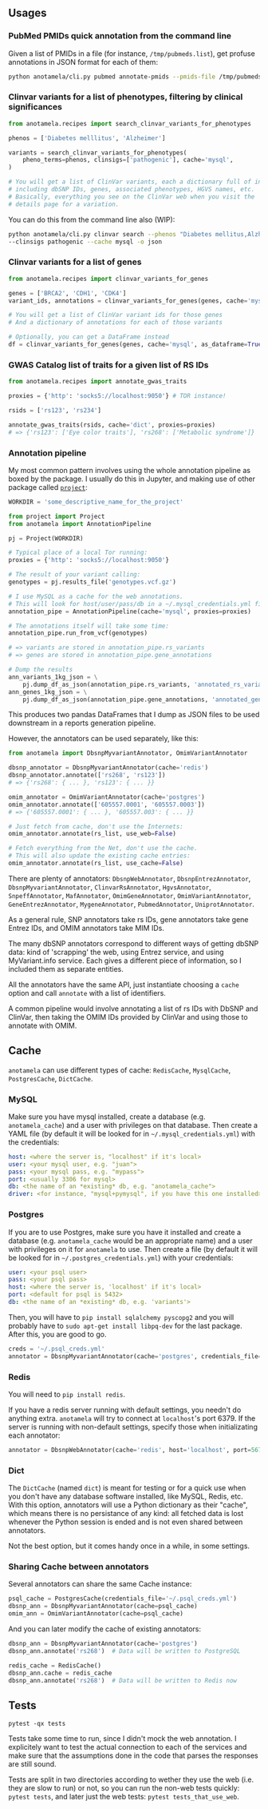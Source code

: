 ## Usages


### PubMed PMIDs quick annotation from the command line

Given a list of PMIDs in a file (for instance, `/tmp/pubmeds.list`),
get profuse annotations in JSON format for each of them:

```bash
python anotamela/cli.py pubmed annotate-pmids --pmids-file /tmp/pubmeds.list --cache mysql -o json
```

### Clinvar variants for a list of phenotypes, filtering by clinical significances

```python
from anotamela.recipes import search_clinvar_variants_for_phenotypes

phenos = ['Diabetes melllitus', 'Alzheimer']

variants = search_clinvar_variants_for_phenotypes(
    pheno_terms=phenos, clinsigs=['pathogenic'], cache='mysql',
)

# You will get a list of ClinVar variants, each a dictionary full of info
# including dbSNP IDs, genes, associated phenotypes, HGVS names, etc.
# Basically, everything you see on the ClinVar web when you visit the
# details page for a variation.
```

You can do this from the command line also (WIP):

```bash
python anotamela/cli.py clinvar search --phenos "Diabetes mellitus,Alzheimer"
--clinsigs pathogenic --cache mysql -o json
```

### Clinvar variants for a list of genes

```python
from anotamela.recipes import clinvar_variants_for_genes

genes = ['BRCA2', 'CDH1', 'CDK4']
variant_ids, annotations = clinvar_variants_for_genes(genes, cache='mysql')

# You will get a list of ClinVar variant ids for those genes
# And a dictionary of annotations for each of those variants

# Optionally, you can get a DataFrame instead
df = clinvar_variants_for_genes(genes, cache='mysql', as_dataframe=True)
```

### GWAS Catalog list of traits for a given list of RS IDs

```python
from anotamela.recipes import annotate_gwas_traits

proxies = {'http': 'socks5://localhost:9050'} # TOR instance!

rsids = ['rs123', 'rs234']

annotate_gwas_traits(rsids, cache='dict', proxies=proxies)
# => {'rs123': ['Eye color traits'], 'rs268': ['Metabolic syndrome']}
```

### Annotation pipeline

My most common pattern involves using the whole annotation pipeline as boxed
by the package. I usually do this in Jupyter, and making use of other
package called [`project`](http://github.com/biocodices/project):

```python
WORKDIR = 'some_descriptive_name_for_the_project'

from project import Project
from anotamela import AnnotationPipeline

pj = Project(WORKDIR)

# Typical place of a local Tor running:
proxies = {'http': 'socks5://localhost:9050'}

# The result of your variant calling:
genotypes = pj.results_file('genotypes.vcf.gz')

# I use MySQL as a cache for the web annotations.
# This will look for host/user/pass/db in a ~/.mysql_credentials.yml file.
annotation_pipe = AnnotationPipeline(cache='mysql', proxies=proxies)

# The annotations itself will take some time:
annotation_pipe.run_from_vcf(genotypes)

# => variants are stored in annotation_pipe.rs_variants
# => genes are stored in annotation_pipe.gene_annotations

# Dump the results
ann_variants_1kg_json = \
    pj.dump_df_as_json(annotation_pipe.rs_variants, 'annotated_rs_variants')
ann_genes_1kg_json = \
    pj.dump_df_as_json(annotation_pipe.gene_annotations, 'annotated_genes')
```

This produces two pandas DataFrames that I dump as JSON files to be used
downstream in a reports generation pipeline.

However, the annotators can be used separately, like this:

```python
from anotamela import DbsnpMyvariantAnnotator, OmimVariantAnnotator

dbsnp_annotator = DbsnpMyvariantAnnotator(cache='redis')
dbsnp_annotator.annotate(['rs268', 'rs123'])
# => {'rs268': { ... }, 'rs123': { ... }}

omim_annotator = OmimVariantAnnotator(cache='postgres')
omim_annotator.annotate(['605557.0001', '605557.0003'])
# => {'605557.0001': { ... }, '605557.003': { ... }}

# Just fetch from cache, don't use the Internets:
omim_annotator.annotate(rs_list, use_web=False)

# Fetch everything from the Net, don't use the cache.
# This will also update the existing cache entries:
omim_annotator.annotate(rs_list, use_cache=False)
```

There are plenty of annotators: `DbsnpWebAnnotator`, `DbsnpEntrezAnnotator`,
`DbsnpMyvariantAnnotator`, `ClinvarRsAnnotator`, `HgvsAnnotator`,
`SnpeffAnnotator`, `MafAnnotator`, `OmimGeneAnnotator`, `OmimVariantAnnotator`,
`GeneEntrezAnnotator`, `MygeneAnnotator`, `PubmedAnnotator`, `UniprotAnnotator`.

As a general rule, SNP annotators take rs IDs, gene annotators take gene Entrez
IDs, and OMIM annotators take MIM IDs.

The many dbSNP annotators correspond to different ways of getting dbSNP data:
kind of 'scrapping' the web, using Entrez service, and using MyVariant.info
service. Each gives a different piece of information, so I included them as
separate entities.

All the annotators have the same API, just instantiate choosing a `cache` option
and call `annotate` with a list of identifiers.

A common pipeline would involve annotating a list of rs IDs with DbSNP and
ClinVar, then taking the OMIM IDs provided by ClinVar and using those to
annotate with OMIM.

## Cache

`anotamela` can use different types of cache: `RedisCache`, `MysqlCache`,
`PostgresCache`, `DictCache`.

### MySQL

Make sure you have mysql installed, create a database (e.g. `anotamela_cache`)
and a user with privileges on that database. Then create a YAML file (by default
it will be looked for in `~/.mysql_credentials.yml`) with the credentials:

```yaml
host: <where the server is, "localhost" if it's local>
user: <your mysql user, e.g. "juan">
pass: <your mysql pass, e.g. "mypass">
port: <usually 3306 for mysql>
db: <the name of an *existing* db, e.g. "anotamela_cache">
driver: <for instance, "mysql+pymysql", if you have this one installed>
```

### Postgres

If you are to use Postgres, make sure you have it installed and create a 
database (e.g. `anotamela_cache` would be an appropriate name) and a user with
privileges on it for `anotamela` to use. Then create a file (by default it will
be looked for in `~/.postgres_credentials.yml`) with your credentials:

```yaml
user: <your psql user>
pass: <your psql pass>
host: <where the server is, 'localhost' if it's local>
port: <default for psql is 5432>
db: <the name of an *existing* db, e.g. 'variants'>
```

Then, you will have to `pip install sqlalchemy pyscopg2` and you will probably
have to `sudo apt-get install libpq-dev` for the last package. After this, you
are good to go.

```python
creds = '~/.psql_creds.yml'
annotator = DbsnpMyvariantAnnotator(cache='postgres', credentials_file=creds)
```

### Redis

You will need to `pip install redis`.

If you have a redis server running with default settings, you needn't do
anything extra. `anotamela` will try to connect at `localhost`'s port 6379.
If the server is running with non-default settings, specify those when
initializating each annotator:

```python
annotator = DbsnpWebAnnotator(cache='redis', host='localhost', port=5678)
```

### Dict

The `DictCache` (named `dict`) is meant for testing or for a quick use
when you don't have any database software installed, like MySQL, Redis, etc.
With this option, annotators will use a Python dictionary as their "cache",
which means there is no persistance of any kind: all fetched data is lost
whenever the Python session is ended and is not even shared between annotators.

Not the best option, but it comes handy once in a while, in some settings.

### Sharing Cache between annotators

Several annotators can share the same Cache instance:

```python
psql_cache = PostgresCache(credentials_file='~/.psql_creds.yml')
dbsnp_ann = DbsnpMyvariantAnnotator(cache=psql_cache)
omim_ann = OmimVariantAnnotator(cache=psql_cache)
```

And you can later modify the cache of existing annotators:

```python
dbsnp_ann = DbsnpMyvariantAnnotator(cache='postgres')
dbsnp_ann.annotate('rs268')  # Data will be written to PostgreSQL

redis_cache = RedisCache()
dbsnp_ann.cache = redis_cache
dbsnp_ann.annotate('rs268')  # Data will be written to Redis now
```

## Tests

`pytest -qx tests`

Tests take some time to run, since I didn't mock the web annotation. I
explicitely want to test the actual connection to each of the services and make
sure that the assumptions done in the code that parses the responses are still
sound.

Tests are split in two directories according to wether they use the web
(i.e. they are slow to run) or not, so you can run the non-web tests quickly:
`pytest tests`, and later just the web tests: `pytest tests_that_use_web`.


